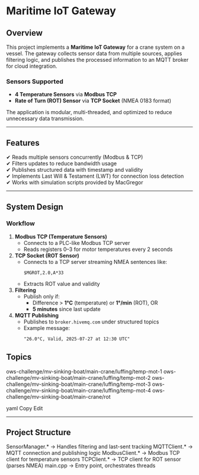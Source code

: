 # Maritime IoT Gateway

## **Overview**
This project implements a **Maritime IoT Gateway** for a crane system on a vessel. The gateway collects sensor data from multiple sources, applies filtering logic, and publishes the processed information to an MQTT broker for cloud integration.

### **Sensors Supported**
- **4 Temperature Sensors** via **Modbus TCP**
- **Rate of Turn (ROT) Sensor** via **TCP Socket** (NMEA 0183 format)

The application is modular, multi-threaded, and optimized to reduce unnecessary data transmission.

---

## **Features**
✔ Reads multiple sensors concurrently (Modbus & TCP)  
✔ Filters updates to reduce bandwidth usage  
✔ Publishes structured data with timestamp and validity  
✔ Implements Last Will & Testament (LWT) for connection loss detection  
✔ Works with simulation scripts provided by MacGregor  

---

## **System Design**
### **Workflow**
1. **Modbus TCP (Temperature Sensors)**
   - Connects to a PLC-like Modbus TCP server
   - Reads registers 0–3 for motor temperatures every 2 seconds
2. **TCP Socket (ROT Sensor)**
   - Connects to a TCP server streaming NMEA sentences like:
     ```
     $MGROT,2.0,A*33
     ```
   - Extracts ROT value and validity
3. **Filtering**
   - Publish only if:
     - Difference > **1°C** (temperature) or **1°/min** (ROT), OR
     - **5 minutes** since last update
4. **MQTT Publishing**
   - Publishes to `broker.hivemq.com` under structured topics
   - Example message:
     ```
     "26.0°C, Valid, 2025-07-27 at 12:30 UTC"
     ```

## **Topics**
ows-challenge/mv-sinking-boat/main-crane/luffing/temp-mot-1
ows-challenge/mv-sinking-boat/main-crane/luffing/temp-mot-2
ows-challenge/mv-sinking-boat/main-crane/luffing/temp-mot-3
ows-challenge/mv-sinking-boat/main-crane/luffing/temp-mot-4
ows-challenge/mv-sinking-boat/main-crane/rot

yaml
Copy
Edit

---

## **Project Structure**
SensorManager.* -> Handles filtering and last-sent tracking
MQTTClient.* -> MQTT connection and publishing logic
ModbusClient.* -> Modbus TCP client for temperature sensors
TCPClient.* -> TCP client for ROT sensor (parses NMEA)
main.cpp -> Entry point, orchestrates threads


